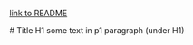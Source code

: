 [link to README](README.md)

<section class="level-1">
# Title H1
some text in p1 paragraph (under H1)
</section>